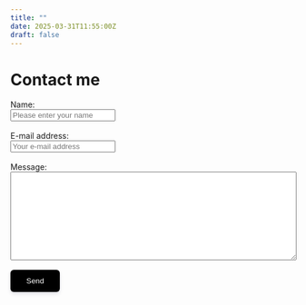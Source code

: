 ```yaml
---
title: ""
date: 2025-03-31T11:55:00Z
draft: false
---
```


# Contact me

<form method="post" action="https://forms.un-static.com/forms/50c23501289f089f5a047a6ad15136475019a320" style="width: 100%;">
  <div class="form-group row">
    <label for="name" class="col-4 col-form-label">Name:</label>
    <div class="col-28">
      <div class="input-group">
        <input id="name" name="name" placeholder="Please enter your name" type="text" required="required" class="form-control">
      </div>
    </div>
  </div>
  <br>
  <div class="form-group row">
    <label for="email" class="col-4 col-form-label">E-mail address:</label>
    <div class="col-8">
      <div class="input-group">
        <input id="email" name="email" placeholder="Your e-mail address" type="text" required="required" class="form-control">
      </div>
    </div>
  </div>
  <br>
  <div class="form-group">
    <label for="message">Message:</label>
    <textarea id="message" name="message" rows="10" required="required" class="form-control" style="width: 100%; box-sizing: border-box;"></textarea>
  </div>
  <br>
  <div class="form-group row">
    <div class="offset-4 col-8">
      <button name="submit" type="submit" class="btn" style="background-color: #000000; color: white; border: none; padding: 12px 28px; border-radius: 6px; font-weight: 500; transition: all 0.3s ease; box-shadow: 0 4px 6px rgba(50, 50, 93, 0.11), 0 1px 3px rgba(0, 0, 0, 0.08);">Send</button>
    </div>
  </div>
  <!--
  <div class="text-center">
    <p><small>(Powered by <a rel="nofollow" href="Un-static Forms">Un-static Forms</a>)</small></p>
  </div>
  -->
</form>